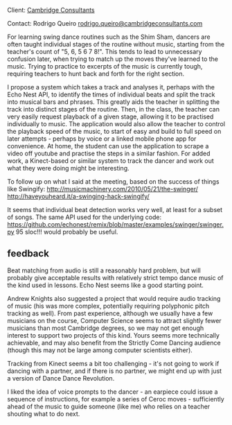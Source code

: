 Client: [Cambridge Consultants](Cambridge_Consultants "wikilink")

Contact: Rodrigo Queiro <rodrigo.queiro@cambridgeconsultants.com>

For learning swing dance routines such as the Shim Sham, dancers are
often taught individual stages of the routine without music, starting
from the teacher's count of "5, 6, 5 6 7 8!". This tends to lead to
unnecessary confusion later, when trying to match up the moves they've
learned to the music. Trying to practice to excerpts of the music is
currently tough, requiring teachers to hunt back and forth for the right
section.

I propose a system which takes a track and analyses it, perhaps with the
Echo Nest API, to identify the times of individual beats and split the
track into musical bars and phrases. This greatly aids the teacher in
splitting the track into distinct stages of the routine. Then, in the
class, the teacher can very easily request playback of a given stage,
allowing it to be practised individually to music. The application would
also allow the teacher to control the playback speed of the music, to
start of easy and build to full speed on later attempts - perhaps by
voice or a linked mobile phone app for convenience. At home, the student
can use the application to scrape a video off youtube and practise the
steps in a similar fashion. For added work, a Kinect-based or similar
system to track the dancer and work out what they were doing might be
interesting.

To follow up on what I said at the meeting, based on the success of
things like Swingify:
<http://musicmachinery.com/2010/05/21/the-swinger/>
<http://haveyouheard.it/a-swinging-hack-swingify/>

It seems that individual beat detection works very well, at least for a
subset of songs. The same API used for the underlying code:
<https://github.com/echonest/remix/blob/master/examples/swinger/swinger.py>
95 sloc!!! would probably be useful.

## feedback

Beat matching from audio is still a reasonably hard problem, but will
probably give acceptable results with relatively strict tempo dance
music of the kind used in lessons. Echo Nest seems like a good starting
point.

Andrew Knights also suggested a project that would require audio
tracking of music (his was more complex, potentially requiring
polyphonic pitch tracking as well). From past experience, although we
usually have a few musicians on the course, Computer Science seems to
attract slightly fewer musicians than most Cambridge degrees, so we may
not get enough interest to support two projects of this kind. Yours
seems more technically achievable, and may also benefit from the
Strictly Come Dancing audience (though this may not be large among
computer scientists either).

Tracking from Kinect seems a bit too challenging - it's not going to
work if dancing with a partner, and if there is no partner, we might end
up with just a version of Dance Dance Revolution.

I liked the idea of voice prompts to the dancer - an earpiece could
issue a sequence of instructions, for example a series of Ceroc moves -
sufficiently ahead of the music to guide someone (like me) who relies on
a teacher shouting what to do next.